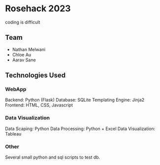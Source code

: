 # Rosehack 2023

coding is difficult

## Team

- Nathan Melwani
- Chloe Au
- Aarav Sane

## Technologies Used

### WebApp

Backend: Python (Flask)
Database: SQLite
Templating Engine: Jinja2
Frontend: HTML, CSS, Javascript

### Data Visualization

Data Scaping: Python
Data Processing: Python + Excel
Data Visualization: Tableau

### Other

Several small python and sql scripts to test db.
